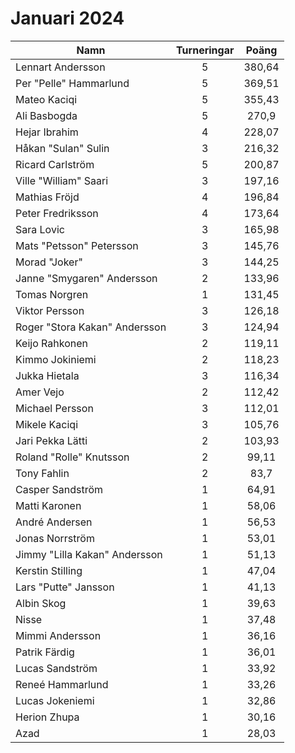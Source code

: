 # Januari 2024

Namn|Turneringar|Poäng
----|:---------:|:---:
Lennart Andersson|5|380,64
Per "Pelle" Hammarlund|5|369,51
Mateo Kaciqi|5|355,43
Ali Basbogda|5|270,9
Hejar Ibrahim|4|228,07
Håkan "Sulan" Sulin|3|216,32
Ricard Carlström|5|200,87
Ville "William" Saari|3|197,16
Mathias Fröjd|4|196,84
Peter Fredriksson|4|173,64
Sara Lovic|3|165,98
Mats "Petsson" Petersson|3|145,76
Morad "Joker"|3|144,25
Janne "Smygaren" Andersson|2|133,96
Tomas Norgren|1|131,45
Viktor Persson|3|126,18
Roger "Stora Kakan" Andersson|3|124,94
Keijo Rahkonen|2|119,11
Kimmo Jokiniemi|2|118,23
Jukka Hietala|3|116,34
Amer Vejo|2|112,42
Michael Persson|3|112,01
Mikele Kaciqi|3|105,76
Jari Pekka Lätti|2|103,93
Roland "Rolle" Knutsson|2|99,11
Tony Fahlin|2|83,7
Casper Sandström|1|64,91
Matti Karonen|1|58,06
André Andersen|1|56,53
Jonas Norrström|1|53,01
Jimmy "Lilla Kakan" Andersson|1|51,13
Kerstin Stilling|1|47,04
Lars "Putte" Jansson|1|41,13
Albin Skog|1|39,63
Nisse|1|37,48
Mimmi Andersson|1|36,16
Patrik Färdig|1|36,01
Lucas Sandström|1|33,92
Reneé Hammarlund|1|33,26
Lucas Jokeniemi|1|32,86
Herion Zhupa|1|30,16
Azad|1|28,03